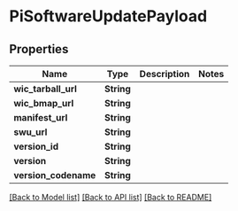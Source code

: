 # PiSoftwareUpdatePayload

## Properties

Name | Type | Description | Notes
------------ | ------------- | ------------- | -------------
**wic_tarball_url** | **String** |  | 
**wic_bmap_url** | **String** |  | 
**manifest_url** | **String** |  | 
**swu_url** | **String** |  | 
**version_id** | **String** |  | 
**version** | **String** |  | 
**version_codename** | **String** |  | 

[[Back to Model list]](../README.md#documentation-for-models) [[Back to API list]](../README.md#documentation-for-api-endpoints) [[Back to README]](../README.md)


